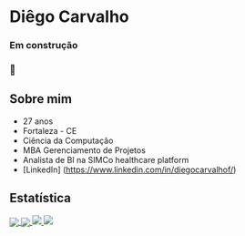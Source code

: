 # Diêgo Carvalho
### Em construção <h3> :construction:


## **Sobre mim**
* 27 anos
* Fortaleza - CE
* Ciência da Computação
* MBA Gerenciamento de Projetos
* Analista de BI na SIMCo healthcare platform
* [LinkedIn] (https://www.linkedin.com/in/diegocarvalhof/)




## **Estatística**
<a href="https://github.com/DiCarvalhof/github-readme-stats">
  <img align="center" src="https://github-readme-stats.vercel.app/api?username=DiCarvalhof&show_icons=true&theme=dark"/>
</a>

<a href="https://github.com/DiCarvalhof/github-readme-stats">
  <img align="center" src="https://github-readme-stats.vercel.app/api/top-langs/?username=DiCarvalhof&theme=dark"/>
</a>


<a href= "https://github.com/DiCarvalhof/github-readme-stats">
  <img align = " center " src = " https://github-readme-stats.vercel.app/api/pin/?username=DiCarvalhof&repo=github-readme-stats " />
</a>
<a href= "https://github.com/DiCarvalhof/convoychat">
  <img align = " center " src = " https://github-readme-stats.vercel.app/api/pin/?username=DiCarvalhof&repo=convoychat " />
</a>